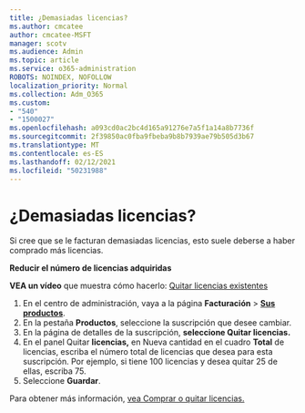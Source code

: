 ```yaml
---
title: ¿Demasiadas licencias?
ms.author: cmcatee
author: cmcatee-MSFT
manager: scotv
ms.audience: Admin
ms.topic: article
ms.service: o365-administration
ROBOTS: NOINDEX, NOFOLLOW
localization_priority: Normal
ms.collection: Adm_O365
ms.custom:
- "540"
- "1500027"
ms.openlocfilehash: a093cd0ac2bc4d165a91276e7a5f1a14a8b7736f
ms.sourcegitcommit: 2f39850ac0fba9fbeba9b8b7939ae79b505d3b67
ms.translationtype: MT
ms.contentlocale: es-ES
ms.lasthandoff: 02/12/2021
ms.locfileid: "50231988"
---
```

# <a name="too-many-licenses"></a>¿Demasiadas licencias?

Si cree que se le facturan demasiadas licencias, esto suele deberse a haber comprado más licencias.
  
**Reducir el número de licencias adquiridas**

**VEA un vídeo** que muestra cómo hacerlo: [Quitar licencias existentes](https://go.microsoft.com/fwlink/p/?linkid=2154938)
  
1. En el centro de administración, vaya a la página **Facturación** \> **[Sus productos](https://go.microsoft.com/fwlink/p/?linkid=842054)**.
2. En la pestaña **Productos**, seleccione la suscripción que desee cambiar.
3. En la página de detalles de la suscripción, **seleccione Quitar licencias.**
4. En el panel Quitar  **licencias,** en Nueva cantidad en el cuadro **Total** de licencias, escriba el número total de licencias que desea para esta suscripción. Por ejemplo, si tiene 100 licencias y desea quitar 25 de ellas, escriba 75.
5. Seleccione **Guardar**.

Para obtener más información, [vea Comprar o quitar licencias.](https://docs.microsoft.com/microsoft-365/commerce/licenses/buy-licenses)